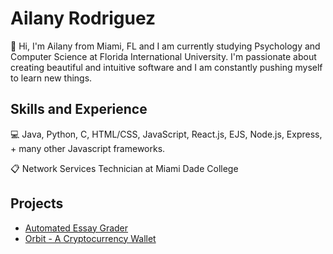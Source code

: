 # Ailany Rodriguez

👋 Hi, I'm Ailany from Miami, FL and I am currently studying Psychology and Computer Science at Florida International University. I'm passionate about creating beautiful and intuitive software and I am constantly pushing myself to learn new things. 

## Skills and Experience

💻 Java, Python, C, HTML/CSS, JavaScript, React.js, EJS, Node.js, Express, + many other Javascript frameworks.

📋 Network Services Technician at Miami Dade College

## Projects

- [Automated Essay Grader](https://github.com/alejim/AutomatedEssayGrading)
- [Orbit - A Cryptocurrency Wallet](https://github.com/ailanyEXE/orbit.github.io)
